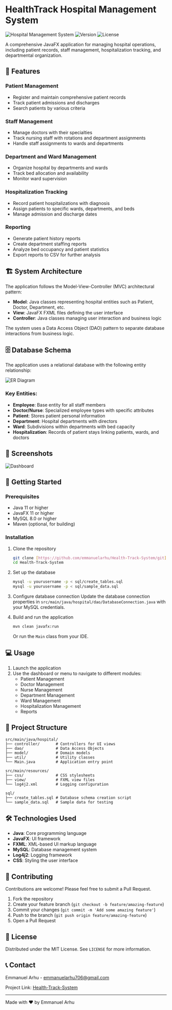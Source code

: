 # HealthTrack Hospital Management System

![Hospital Management System](https://img.shields.io/badge/Status-Development-green)
![Version](https://img.shields.io/badge/Version-1.0-blue)
![License](https://img.shields.io/badge/License-MIT-yellow)

A comprehensive JavaFX application for managing hospital operations, including patient records, staff management, hospitalization tracking, and departmental organization.

## 🌟 Features

### Patient Management
- Register and maintain comprehensive patient records
- Track patient admissions and discharges
- Search patients by various criteria

### Staff Management
- Manage doctors with their specialties
- Track nursing staff with rotations and department assignments
- Handle staff assignments to wards and departments

### Department and Ward Management
- Organize hospital by departments and wards
- Track bed allocation and availability
- Monitor ward supervision

### Hospitalization Tracking
- Record patient hospitalizations with diagnosis
- Assign patients to specific wards, departments, and beds
- Manage admission and discharge dates

### Reporting
- Generate patient history reports
- Create department staffing reports
- Analyze bed occupancy and patient statistics
- Export reports to CSV for further analysis

## 🏗️ System Architecture

The application follows the Model-View-Controller (MVC) architectural pattern:

- **Model**: Java classes representing hospital entities such as Patient, Doctor, Department, etc.
- **View**: JavaFX FXML files defining the user interface
- **Controller**: Java classes managing user interaction and business logic

The system uses a Data Access Object (DAO) pattern to separate database interactions from business logic.

## 🗄️ Database Schema

The application uses a relational database with the following entity relationship:

![ER Diagram](https://github.com/user-attachments/assets/352ecace-e906-48b9-98e8-bcbb572e9728)


### Key Entities:
- **Employee**: Base entity for all staff members
- **Doctor/Nurse**: Specialized employee types with specific attributes
- **Patient**: Stores patient personal information
- **Department**: Hospital departments with directors
- **Ward**: Subdivisions within departments with bed capacity
- **Hospitalization**: Records of patient stays linking patients, wards, and doctors

## 📸 Screenshots

![Dashboard](https://github.com/user-attachments/assets/0a372629-9f84-44cf-8dcd-33a637b8c9a2)


## 🚀 Getting Started

### Prerequisites

- Java 11 or higher
- JavaFX 11 or higher
- MySQL 8.0 or higher
- Maven (optional, for building)

### Installation

1. Clone the repository
   ```bash
   git clone [https://github.com/emmanuelarhu/Health-Track-System/git]
   cd Health-Track-System
   ```

2. Set up the database
   ```bash
   mysql -u yourusername -p < sql/create_tables.sql
   mysql -u yourusername -p < sql/sample_data.sql
   ```

3. Configure database connection
   Update the database connection properties in `src/main/java/hospital/dao/DatabaseConnection.java` with your MySQL credentials.

4. Build and run the application
   ```bash
   mvn clean javafx:run
   ```
   Or run the `Main` class from your IDE.

## 💻 Usage

1. Launch the application
2. Use the dashboard or menu to navigate to different modules:
   - Patient Management
   - Doctor Management
   - Nurse Management
   - Department Management
   - Ward Management
   - Hospitalization Management
   - Reports

## 📁 Project Structure

```
src/main/java/hospital/
├── controller/       # Controllers for UI views
├── dao/              # Data Access Objects
├── model/            # Domain models
├── util/             # Utility classes
└── Main.java         # Application entry point

src/main/resources/
├── css/              # CSS stylesheets
├── view/             # FXML view files
└── log4j2.xml        # Logging configuration

sql/
├── create_tables.sql # Database schema creation script
└── sample_data.sql   # Sample data for testing
```

## 🛠️ Technologies Used

- **Java**: Core programming language
- **JavaFX**: UI framework
- **FXML**: XML-based UI markup language
- **MySQL**: Database management system
- **Log4j2**: Logging framework
- **CSS**: Styling the user interface

## 👥 Contributing

Contributions are welcome! Please feel free to submit a Pull Request.

1. Fork the repository
2. Create your feature branch (`git checkout -b feature/amazing-feature`)
3. Commit your changes (`git commit -m 'Add some amazing feature'`)
4. Push to the branch (`git push origin feature/amazing-feature`)
5. Open a Pull Request

## 📄 License

Distributed under the MIT License. See `LICENSE` for more information.

## 📞 Contact

Emmanuel Arhu - [emmanuelarhu706@gmail.com](mailto:emmanuelarhu706@gmail.com)

Project Link: [Health-Track-System](https://github.com/emmanuelarhu/Health-Track-System)

---

Made with ❤️ by Emmanuel Arhu
